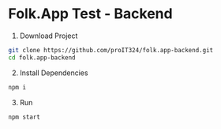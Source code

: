 # Folk.App Test - Backend

1. Download Project
```sh
git clone https://github.com/proIT324/folk.app-backend.git
cd folk.app-backend
```

2. Install Dependencies
```sh
npm i
```

3. Run
```sh
npm start
```

